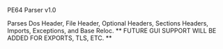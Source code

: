 PE64 Parser v1.0

Parses Dos Header, File Header, Optional Headers, Sections Headers, Imports, Exceptions, and Base Reloc.
** FUTURE GUI SUPPORT WILL BE ADDED FOR EXPORTS, TLS, ETC. **
